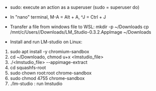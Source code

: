 - sudo: execute an action as a superuser (sudo = superuser do)
- In "nano" terminal, M-A = Alt + A, ^J = Ctrl + J

- Transfer a file from windows file to WSL: mkdir -p ~/Downloads
cp /mnt/c/Users/<YourUsername>/Downloads/LM_Studio-0.3.2.AppImage ~/Downloads

- Install and run LM-studio on Linux:
1. sudo apt install -y chromium-sandbox
2. cd ~/Downloado, chmod u+x <lmstudio_file>
3. ./<lmstudio_file> --appimage-extract
4. cd squashfs-root
5. sudo chown root:root chrome-sandbox
6. sudo chmod 4755 chrome-sandbox
7. ./lm-studio : run lmstudio